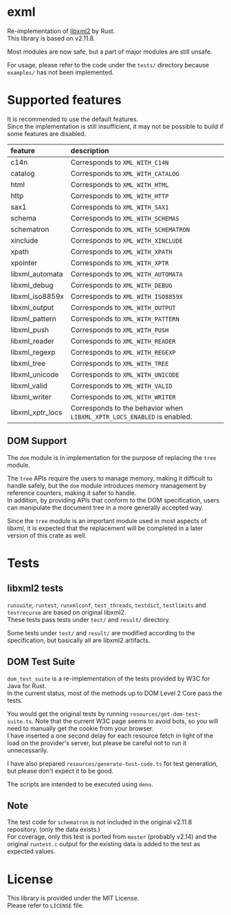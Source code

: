 # exml
Re-implementation of [libxml2](https://gitlab.gnome.org/GNOME/libxml2) by Rust.\
This library is based on v2.11.8.

Most modules are now safe, but a part of major modules are still unsafe.

For usage, please refer to the code under the `tests/` directory because `examples/` has not been implemented.

# Supported features
It is recommended to use the default features.  
Since the implementation is still insufficient, it may not be possible to build if some features are disabled.

| feature            | description                                                               |
|:-------------------|:--------------------------------------------------------------------------|
| c14n               | Corresponds to `XML_WITH_C14N`                                            |
| catalog            | Corresponds to `XML_WITH_CATALOG`                                         |
| html               | Corresponds to `XML_WITH_HTML`                                            |
| http               | Corresponds to `XML_WITH_HTTP`                                            |
| sax1               | Corresponds to `XML_WITH_SAX1`                                            |
| schema             | Corresponds to `XML_WITH_SCHEMAS`                                         |
| schematron         | Corresponds to `XML_WITH_SCHEMATRON`                                      |
| xinclude           | Corresponds to `XML_WITH_XINCLUDE`                                        |
| xpath              | Corresponds to `XML_WITH_XPATH`                                           |
| xpointer           | Corresponds to `XML_WITH_XPTR`                                            |
| libxml_automata    | Corresponds to `XML_WITH_AUTOMATA`                                        |
| libxml_debug       | Corresponds to `XML_WITH_DEBUG`                                           |
| libxml_iso8859x    | Corresponds to `XML_WITH_ISO8859X`                                        |
| libxml_output      | Corresponds to `XML_WITH_OUTPUT`                                          |
| libxml_pattern     | Corresponds to `XML_WITH_PATTERN`                                         |
| libxml_push        | Corresponds to `XML_WITH_PUSH`                                            |
| libxml_reader      | Corresponds to `XML_WITH_READER`                                          |
| libxml_regexp      | Corresponds to `XML_WITH_REGEXP`                                          |
| libxml_tree        | Corresponds to `XML_WITH_TREE`                                            |
| libxml_unicode     | Corresponds to `XML_WITH_UNICODE`                                         |
| libxml_valid       | Corresponds to `XML_WITH_VALID`                                           |
| libxml_writer      | Corresponds to `XML_WITH_WRITER`                                          |
| libxml_xptr_locs   | Corresponds to the behavior when `LIBXML_XPTR_LOCS_ENABLED` is enabled.   |

## DOM Support
The `dom` module is in implementation for the purpose of replacing the `tree` module.

The `tree` APIs require the users to manage memory, making it difficult to handle safely, but the `dom` module introduces memory management by reference counters, making it safer to handle.\
In addition, by providing APIs that conform to the DOM specification, users can manipulate the document tree in a more generally accepted way.

Since the `tree` module is an important module used in most aspects of libxml, it is expected that the replacement will be completed in a later version of this crate as well.

# Tests
## libxml2 tests
`runsuite`, `runtest`, `runxmlconf`, `test_threads`, `testdict`, `testlimits` and `testrecurse` are based on original libxml2.\
These tests pass tests under `test/` and `result/` directory.

Some tests under `test/` and `result/` are modified according to the specification, but basically all are libxml2 artifacts.

## DOM Test Suite
`dom_test_suite` is a re-implementation of the tests provided by W3C for Java for Rust.\
In the current status, most of the methods up to DOM Level 2 Core pass the tests.

You would get the original tests by running `resources/get-dom-test-suite.ts`. Note that the current W3C page seems to avoid bots, so you will need to manually get the cookie from your browser.\
I have inserted a one second delay for each resource fetch in light of the load on the provider's server, but please be careful not to run it unnecessarily.

I have also prepared `resources/generate-test-code.ts` for test generation, but please don't expect it to be good.

The scripts are intended to be executed using `deno`.

## Note
The test code for `schematron` is not included in the original v2.11.8 repository. (only the data exists.)  
For coverage, only this test is ported from `master` (probably v2.14) and the original `runtest.c` output for the existing data is added to the test as expected values.

# License
This library is provided under the MIT License.  
Please refer to `LICENSE` file.

